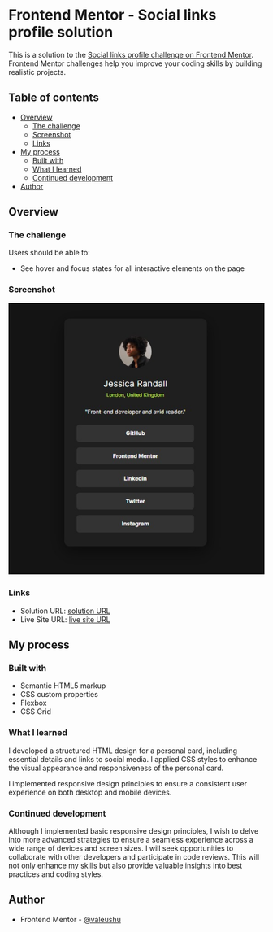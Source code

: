 # Frontend Mentor - Social links profile solution

This is a solution to the [Social links profile challenge on Frontend Mentor](https://www.frontendmentor.io/challenges/social-links-profile-UG32l9m6dQ). Frontend Mentor challenges help you improve your coding skills by building realistic projects. 

## Table of contents

- [Overview](#overview)
  - [The challenge](#the-challenge)
  - [Screenshot](#screenshot)
  - [Links](#links)
- [My process](#my-process)
  - [Built with](#built-with)
  - [What I learned](#what-i-learned)
  - [Continued development](#continued-development)
- [Author](#author)

## Overview

### The challenge

Users should be able to:

- See hover and focus states for all interactive elements on the page

### Screenshot

![](/images/image-app-social-profile.jpeg)


### Links

- Solution URL: [solution URL](https://your-solution-url.com)
- Live Site URL: [live site URL ](https://your-live-site-url.com)

## My process

### Built with

- Semantic HTML5 markup
- CSS custom properties
- Flexbox
- CSS Grid

### What I learned

I developed a structured HTML design for a personal card, including essential details and links to social media.
I applied CSS styles to enhance the visual appearance and responsiveness of the personal card.

I implemented responsive design principles to ensure a consistent user experience on both desktop and mobile devices.


### Continued development

Although I implemented basic responsive design principles, I wish to delve into more advanced strategies to ensure a seamless experience across a wide range of devices and screen sizes.
I will seek opportunities to collaborate with other developers and participate in code reviews. This will not only enhance my skills but also provide valuable insights into best practices and coding styles.

## Author

- Frontend Mentor - [@valeushu](https://www.frontendmentor.io/profile/valeushu)



